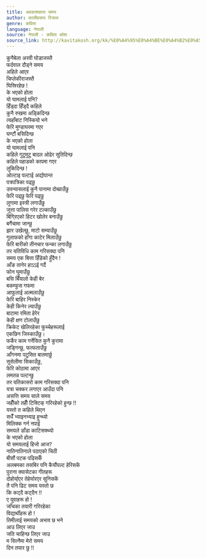 ```yaml
---
title: अवकाशप्राप्त समय
author: कालीप्रसाद रिजाल
genre: कविता
language: नेपाली
source: नेपाली - कविता कोश
source_link: http://kavitakosh.org/kk/%E0%A4%95%E0%A4%BE%E0%A4%B2%E0%A5%80%E0%A4%AA%E0%A5%8D%E0%A4%B0%E0%A4%B8%E0%A4%BE%E0%A4%A6_%E0%A4%B0%E0%A4%BF%E0%A4%9C%E0%A4%BE%E0%A4%B2
---
```


कुनैबेला अरवी घोडाजस्तै  
फर्दवाल दौड्ने समय  
अहिले आएर  
चिप्लेकीराजस्तै  
घिस्रिरहेछ !  
के भएको होला  
यो घामलाई पनि?  
हिँड्दा हिँड्दै कहिले  
कुनै रुखमा अड्किदिन्छ  
त्यहाँबाट निस्कियो भने  
फेरि मुण्डाघरमा गएर  
घण्टौं बसिदिन्छ  
के भएको होला  
यो घामलाई पनि  
कहिले गुटुमुटु बादल ओढेर सुतिदिन्छ  
कहिले पहाडको कापमा गएर  
लुकिदिन्छ !  
ओल्टाइ पल्टाई अद्योपान्त  
पत्रपत्रिका पढ्छु  
उपन्यासलाई कुनै पानामा दोब्य्राउँछु  
फेरि पढ्छु फेरि पढ्छु  
लुगामा इस्त्री लगाउँछु  
जुत्ता पालिस गरेर टल्काउँछु  
बिगि्रएको हिटर खोलेर बनाउँछु  
बगैंचामा जान्छु  
झार उखेल्छु, माटो सम्याउँछु  
गुलाफको हाँगा काटेर मिलाउँछु  
फेरि बारीको तीनचार फन्का लगाउँछु  
तर यतिविधि काम गरिसक्दा पनि  
समय एक बित्ता हिँडेको हुँदैन !  
आँङ तानेर हाऽऽई गर्दै  
फोन घुमाउँछु  
बसि बिँयालो केही बेर  
बकम्फुस गफमा  
आफूलाई अल्मलाउँछु  
फेरि बाहिर निस्केर  
केही किनेर ल्याउँछु  
बाटामा रमिता हेरेर  
केही क्षण टोलाउँछु  
क्रिकेट खेलिरहेका फुच्चेहरूलाई  
एकछिन जिस्काउँछु।  
फर्केर काम गर्नेसित कुनै कुरामा  
जङ्गिन्छु, फत्फताउँछु  
आँगनमा पटुसित बातमार्छु  
सुसेलीमा सिकाउँछु,  
फेरि कोठामा आएर  
लमतन्न पल्टन्छु  
तर यतिकासरो काम गरिसक्दा पनि  
यत्रा चक्कर लगाएर आउँदा पनि  
असत्ति समय साले समय  
जहीँको तहीँ टिक्टिक् गरिरहेको हुन्छ !!  
यस्तो त कहिले थिएन  
सधैँ भ्याइनभ्याइ हुन्थ्यो  
मिलिक्क गर्न नपाई  
समयले डाँडा काटिसक्थ्यो  
के भएको होला  
यो समयलाई हिजो आज?  
नातिनातिनाले पठाएको चिठी  
बीसौं पटक पढिसकेँ  
अलबमका तसबिर पनि कैयौंपल्ट हेरिसकें  
पुराना क्यासेटका गीतहरू  
दोहोर्या्एर तेहेर्यारएर सुनिसकें  
तै पनि ढिट समय यस्तो छ  
कि कट्दै कट्दैन !!  
ए युवाहरू हो !  
जाँचका तयारी गरिरहेका  
विद्यार्थीहरू हो !  
तिमीलाई समयको अभाव छ भने  
आउ लिएर जाउ  
जति चाहिन्छ लिएर जाउ  
म सित्नैमा मेरो समय  
दिन तयार छु !!
